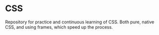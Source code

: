 # CSS
Repository for practice and continuous learning of CSS. Both pure, native CSS, and using frames, which speed up the process.
